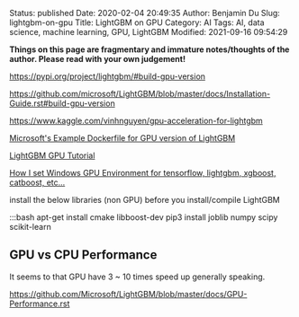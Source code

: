 Status: published
Date: 2020-02-04 20:49:35
Author: Benjamin Du
Slug: lightgbm-on-gpu
Title: LightGBM on GPU
Category: AI
Tags: AI, data science, machine learning, GPU, LightGBM
Modified: 2021-09-16 09:54:29

**Things on this page are fragmentary and immature notes/thoughts of the author. Please read with your own judgement!**


https://pypi.org/project/lightgbm/#build-gpu-version

https://github.com/microsoft/LightGBM/blob/master/docs/Installation-Guide.rst#build-gpu-version

https://www.kaggle.com/vinhnguyen/gpu-acceleration-for-lightgbm

[Microsoft's Example Dockerfile for GPU version of LightGBM](https://github.com/microsoft/LightGBM/blob/master/docker/gpu/dockerfile.gpu)

[LightGBM GPU Tutorial](https://lightgbm.readthedocs.io/en/latest/GPU-Tutorial.html)

[How I set Windows GPU Environment for tensorflow, lightgbm, xgboost, catboost, etc…](https://harangdev.github.io/tips/1/)

install the below libraries (non GPU) before you install/compile LightGBM

:::bash
apt-get install cmake libboost-dev
pip3 install joblib numpy scipy scikit-learn

## GPU vs CPU Performance

It seems to that GPU have 3 ~ 10 times speed up generally speaking.

https://github.com/Microsoft/LightGBM/blob/master/docs/GPU-Performance.rst